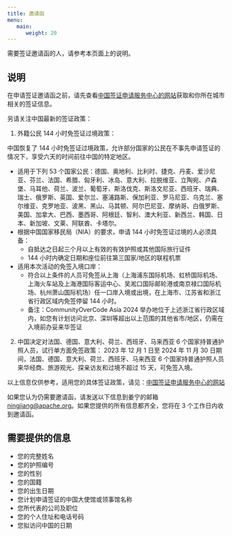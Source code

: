 ```yaml
---
title: 邀请函
menu:
   main:
      weight: 20
---
```


需要签证邀请函的人，请参考本页面上的说明。

## 说明

在申请签证邀请函之前，请先查看[中国签证申请服务中心的网站](https://www.visaforchina.cn/globle/)获取和你所在城市相关的签证信息。

另请关注中国最新的签证政策：

1. 外籍公民 144 小时免签证过境政策：

中国恢复了 144 小时免签证过境政策，允许部分国家的公民在不事先申请签证的情况下，享受六天的时间前往中国的特定地区。

- 适用于下列 53 个国家公民：德国、奥地利、比利时、捷克、丹麦、爱沙尼亚、芬兰、法国、希腊、匈牙利、冰岛、意大利、拉脱维亚、立陶宛、卢森堡、马耳他、荷兰、波兰、葡萄牙、斯洛伐克、斯洛文尼亚、西班牙、瑞典、瑞士、俄罗斯、英国、爱尔兰、塞浦路斯、保加利亚、罗马尼亚、乌克兰、塞尔维亚、克罗地亚、波黑、黑山、马其顿、阿尔巴尼亚、摩纳哥、白俄罗斯、美国、加拿大、巴西、墨西哥、阿根廷、智利、澳大利亚、新西兰、韩国、日本、新加坡、文莱、阿联酋、卡塔尔。
- 根据中国国家移民局（NIA）的要求，申请 144 小时免签证过境的人必须具备：
  - 自抵达之日起三个月以上有效的有效护照或其他国际旅行证件
  - 144 小时内确定日期和座位前往第三国家/地区的联程机票
- 适用本次活动的免签入境口岸：
  - 符合以上条件的人员可免签从上海（上海浦东国际机场、虹桥国际机场、上海火车站及上海港国际客运中心、吴淞口国际邮轮港或南京禄口国际机场、杭州萧山国际机场）任一口岸入境或出境，在上海市、江苏省和浙江省行政区域内免签停留 144 小时。
  - 备注：CommunityOverCode Asia 2024 举办地位于上述浙江省行政区域内，如您有计划访问北京、深圳等超出以上范围的其他省市/地区，仍需在入境前办妥来华签证

2. 中国决定对法国、德国、意大利、荷兰、西班牙、马来西亚 6 个国家持普通护照人员，试行单方面免签政策：
2023 年 12 月 1 日至 2024 年 11 月 30 日期间，法国、德国、意大利、荷兰、西班牙、马来西亚 6 个国家持普通护照人员来华经商、旅游观光、探亲访友和过境不超过 15 天，可免签入境。

以上信息仅供参考，适用您的具体签证政策，请见：[中国签证申请服务中心的网站](https://www.visaforchina.cn/globle/)

如果您认为仍需要邀请函，请发送以下信息到姜宁的邮箱 <ningjiang@apache.org>。如果您提供的所有信息都齐全，您将在 3 个工作日内收到邀请函。

## 需要提供的信息

- 您的完整姓名
- 您的护照编号
- 您的性别
- 您的国籍
- 您的出生日期
- 您计划申请签证的中国大使馆或领事馆名称
- 您所代表的公司及职位
- 您的个人住址和电话号码
- 您拟访问中国的日期